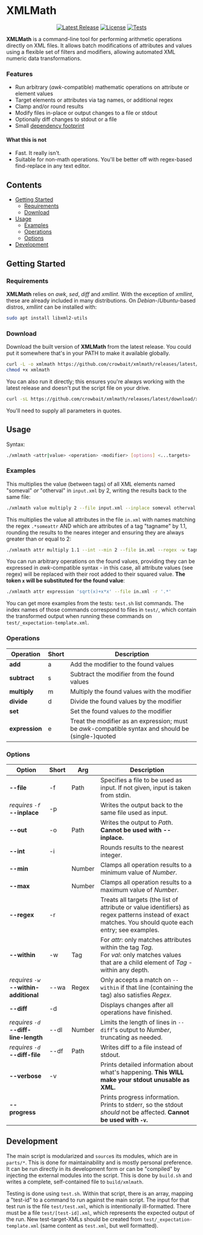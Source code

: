 # XMLMath <!-- omit in toc -->

<div align="center">
  <a href="https://github.com/crowbait/xmlmath/releases/latest"><img src="https://img.shields.io/github/v/release/crowbait/xmlmath" alt="Latest Release"></a>
  <a href="https://github.com/crowbait/xmlmath/blob/main/LICENSE"><img src="https://img.shields.io/github/license/crowbait/xmlmath" alt="License"></a>
  <a href="https://github.com/crowbait/xmlmath/actions/workflows/test.yml"><img src="https://github.com/crowbait/xmlmath/actions/workflows/test.yml/badge.svg" alt="Tests"></a>
</div>

**XMLMath** is a command-line tool for performing arithmetic operations directly on XML files.
It allows batch modifications of attributes and values using a flexible set of filters and modifiers, allowing automated XML numeric data transformations.

### Features <!-- omit in toc -->
- Run arbitrary (*awk*-compatible) mathematic operations on attribute or element values
- Target elements or attributes via tag names, or additional regex
- Clamp and/or round results
- Modify files in-place or output changes to a file or stdout
- Optionally diff changes to stdout or a file
- Small [dependency footprint](#requirements)

#### What this is not
- Fast. It really isn't.
- Suitable for non-math operations. You'll be better off with regex-based find-replace in any text editor.

## Contents <!-- omit in toc -->
- [Getting Started](#getting-started)
  - [Requirements](#requirements)
  - [Download](#download)
- [Usage](#usage)
  - [Examples](#examples)
  - [Operations](#operations)
  - [Options](#options)
- [Development](#development)


## Getting Started
### Requirements
**XMLMath** relies on *awk*, *sed*, *diff* and *xmllint*.
With the exception of *xmllint*, these are already included in many distributions.
On *Debian*-/*Ubuntu*-based distros, *xmllint* can be installed with:
```bash
sudo apt install libxml2-utils
```

### Download
Download the built version of **XMLMath** from the latest release.
You could put it somewhere that's in your PATH to make it available globally.
```bash
curl -L -o xmlmath https://github.com/crowbait/xmlmath/releases/latest/download/xmlmath
chmod +x xmlmath
```
You can also run it directly; this ensures you're always working with the latest release and doesn't put the script file on your drive.
```bash
curl -sL https://github.com/crowbait/xmlmath/releases/latest/download/xmlmath | bash -s -- "parameter1" "parameter2" "..."
```
You'll need to supply all parameters in quotes.

## Usage
Syntax:
```bash
./xmlmath <attr|value> <operation> <modifier> [options] <...targets>
```

### Examples
This multiplies the value (between tags) of all XML elements named "someval" *or* "otherval" in `input.xml` by 2, writing the results back to the same file:
```bash
./xmlmath value multiply 2 --file input.xml --inplace someval otherval
```
This multiplies the value all attributes in the file `in.xml` with names matching the regex `.*someattr` AND which are attributes of a tag "tagname" by 1.1, rounding the results to the neares integer and ensuring they are always greater than or equal to 2:
```bash
./xmlmath attr multiply 1.1 --int --min 2 --file in.xml --regex -w tagname '.*someattr'
```
You can run arbitrary operations on the found values, providing they can be expressed in *awk*-compatible syntax - in this case, all attribute values (see regex) will be replaced with their root added to their squared value.
**The token `x` will be substituted for the found value**:
```bash
./xmlmath attr expression 'sqrt(x)+x*x' --file in.xml -r '.*'
```
You can get more examples from the tests: `test.sh` list commands.
The index names of those commands correspond to files in `test/`, which contain the transformed output when running these commands on `test/_expectation-template.xml`.

### Operations
| **Operation**  | **Short** | **Description**                                                                                    |
| -------------- | --------- | -------------------------------------------------------------------------------------------------- |
| **add**        | a         | Add the modifier to the found values                                                               |
| **subtract**   | s         | Subtract the modifier from the found values                                                        |
| **multiply**   | m         | Multiply the found values with the modifier                                                        |
| **divide**     | d         | Divide the found values by the modifier                                                            |
| **set**        |           | Set the found values *to* the modifier                                                             |
| **expression** | e         | Treat the modifier as an expression; must be *awk*-compatible syntax and should be (single-)quoted |


### Options
| **Option**                                 | **Short** | **Arg** | **Description**                                                                                                                                        |
| ------------------------------------------ | --------- | ------- | ------------------------------------------------------------------------------------------------------------------------------------------------------ |
| **--file**                                 | -f        | Path    | Specifies a file to be used as input. If not given, input is taken from stdin.                                                                         |
| *requires `-f`*<br>**--inplace**           | -p        |         | Writes the output back to the same file used as input.                                                                                                 |
| **--out**                                  | -o        | Path    | Writes the output to *Path*. **Cannot be used with --inplace.**                                                                                        |
| **--int**                                  | -i        |         | Rounds results to the nearest integer.                                                                                                                 |
| **--min**                                  |           | Number  | Clamps all operation results to a minimum value of *Number*.                                                                                           |
| **--max**                                  |           | Number  | Clamps all operation results to a maximum value of *Number*.                                                                                           |
| **--regex**                                | -r        |         | Treats all targets (the list of attribute or value identifiers) as regex patterns instead of exact matches. You should quote each entry; see examples. |
| **--within**                               | -w        | Tag     | For *attr*: only matches attributes within the tag *Tag*.<br>For *val*: only matches values that are a child element of *Tag* - within any depth.      |
| *requires `-w`*<br>**--within-additional** | --wa      | Regex   | Only accepts a match on `--within` if that line (containing the tag) also satisfies *Regex*.                                                          |
| **--diff**                                 | -d        |         | Displays changes after all operations have finished.                                                                                                   |
| *requires `-d`*<br>**--diff-line-length**  | --dl      | Number  | Limits the length of lines in `--diff`'s output to *Number*, truncating as needed.                                                                     |
| *requires `-d`*<br>**--diff-file**         | --df      | Path    | Writes diff to a file instead of stdout.                                                                                                               |
| **--verbose**                              | -v        |         | Prints detailed information about what's happening. **This WILL make your stdout unusable as XML.**                                                    |
| **--progress**                             |           |         | Prints progress information. Prints to stderr, so the stdout *should* not be affected. **Cannot be used with `-v`.**                                   |

## Development
The main script is modularized and `source`s its modules, which are in `parts/*`.
This is done for maintainability and is mostly personal preference.
It can be run directly in its development form or can be "compiled" by injecting the external modules into the script.
This is done by `build.sh` and writes a complete, self-contained file to `build/xmlmath`.

Testing is done using `test.sh`.
Within that script, there is an array, mapping a "test-id" to a command to run against the main script.
The input for that test run is the file `test/test.xml`, which is intentionally ill-formatted.
There must be a file `test/[test-id].xml`, which represents the expected output of the run.
New test-target-XMLs should be created from `test/_expectation-template.xml` (same content as `test.xml`, but well formatted).